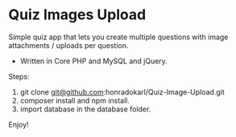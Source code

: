 # Quiz Images Upload

Simple quiz app that lets you create multiple questions with image attachments / uploads per question.

- Written in Core PHP and MySQL and jQuery.

Steps:
1. git clone git@github.com:honradokarl/Quiz-Image-Upload.git
2. composer install and npm install.
3. import database in the database folder.

Enjoy!
